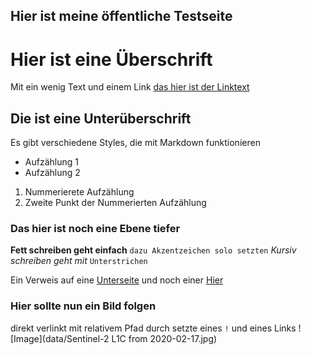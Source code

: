 ## Hier ist meine öffentliche Testseite

# Hier ist eine Überschrift
Mit ein wenig Text und einem Link [das hier ist der Linktext](https://trackerlog.github.io)

## Die ist eine Unterüberschrift

Es gibt verschiedene Styles, die mit Markdown funktionieren
- Aufzählung 1
- Aufzählung 2

1. Nummerierete Aufzählung
2. Zweite Punkt der Nummerierten Aufzählung

### Das hier ist noch eine Ebene tiefer

**Fett schreiben geht einfach** `dazu Akzentzeichen solo setzten`
_Kursiv schreiben geht mit_ `Unterstrichen`

Ein Verweis auf eine [Unterseite](data/irgendeinen.md)
und noch einer [Hier](data/Intensivauslastung.html)
### Hier sollte nun ein Bild folgen

direkt verlinkt mit relativem Pfad
durch setzte eines `!` und  eines Links
 ![Image](data/Sentinel-2 L1C from 2020-02-17.jpg)
